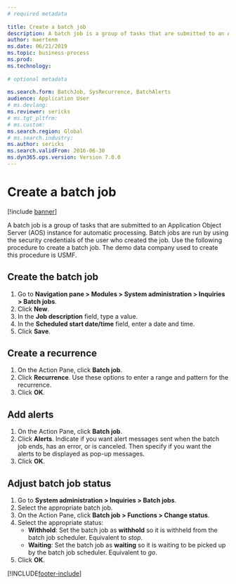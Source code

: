 ```yaml
--- 
# required metadata 
 
title: Create a batch job
description: A batch job is a group of tasks that are submitted to an Application Object Server (AOS) instance for automatic processing. 
author: maertenm
ms.date: 06/21/2019
ms.topic: business-process 
ms.prod:  
ms.technology:  
 
# optional metadata 
 
ms.search.form: BatchJob, SysRecurrence, BatchAlerts   
audience: Application User 
# ms.devlang:  
ms.reviewer: sericks
# ms.tgt_pltfrm:  
# ms.custom:  
ms.search.region: Global
# ms.search.industry: 
ms.author: sericks
ms.search.validFrom: 2016-06-30 
ms.dyn365.ops.version: Version 7.0.0 
---
```

# Create a batch job

[!include [banner](../../includes/banner.md)]

A batch job is a group of tasks that are submitted to an Application Object Server (AOS) instance for automatic processing. Batch jobs are run by using the security credentials of the user who created the job. Use the following procedure to create a batch job. The demo data company used to create this procedure is USMF.


## Create the batch job
1. Go to **Navigation pane > Modules > System administration > Inquiries > Batch jobs**.
2. Click **New**.
3. In the **Job description** field, type a value.
4. In the **Scheduled start date/time** field, enter a date and time.
5. Click **Save**.

## Create a recurrence
1. On the Action Pane, click **Batch job**.
2. Click **Recurrence**. Use these options to enter a range and pattern for the recurrence.  
3. Click **OK**.

## Add alerts
1. On the Action Pane, click **Batch job**.
2. Click **Alerts**. Indicate if you want alert messages sent when the batch job ends, has an error, or is canceled. Then specify if you want the alerts to be displayed as pop-up messages.   
3. Click **OK**.

## Adjust batch job status
1. Go to **System administration > Inquiries > Batch jobs**.
2. Select the appropriate batch job.
3. On the Action Pane, click **Batch job > Functions > Change status**.
4. Select the appropriate status:
    - **Withhold**: Set the batch job as **withhold** so it is withheld from the batch job scheduler. Equivalent to *stop*.
    - **Waiting**: Set the batch job as **waiting** so it is waiting to be picked up by the batch job scheduler. Equivalent to *go*.
5. Click **OK**.


[!INCLUDE[footer-include](../../../../includes/footer-banner.md)]